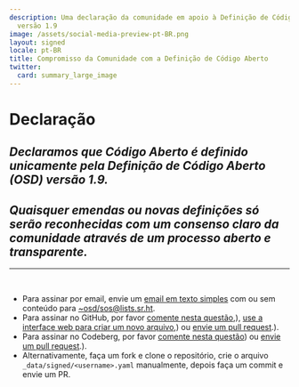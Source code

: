 ```yaml
---
description: Uma declaração da comunidade em apoio à Definição de Código Aberto (OSD)
  versão 1.9
image: /assets/social-media-preview-pt-BR.png
layout: signed
locale: pt-BR
title: Compromisso da Comunidade com a Definição de Código Aberto
twitter:
  card: summary_large_image
---
```

# **Declaração**

## *Declaramos que Código Aberto é definido unicamente pela Definição de Código Aberto (OSD) versão 1.9.*

## *Quaisquer emendas ou novas definições só serão reconhecidas com um consenso claro da comunidade através de um processo aberto e transparente.*

---
<br>

- Para assinar por email, envie um [email em texto simples](https://useplaintext.email/) com ou sem conteúdo para [~osd/sos@lists.sr.ht](mailto:~osd/sos@lists.sr.ht).
- Para assinar no GitHub, por favor [comente nesta questão](https://github.com/OpenSourceDefinition/sos/issues/1),), [use a interface web para criar um novo arquivo](https://github.com/OpenSourceDefinition/sos/new/main/_data/signed),) ou [envie um pull request](https://github.com/OpenSourceDefinition/sos/pulls).).
- Para assinar no Codeberg, por favor [comente nesta questão](https://codeberg.org/osd/sos/issues/1)) ou [envie um pull request](https://codeberg.org/osd/sos/pulls).).
- Alternativamente, faça um fork e clone o repositório, crie o arquivo `_data/signed/<username>.yaml` manualmente, depois faça um commit e envie um PR.